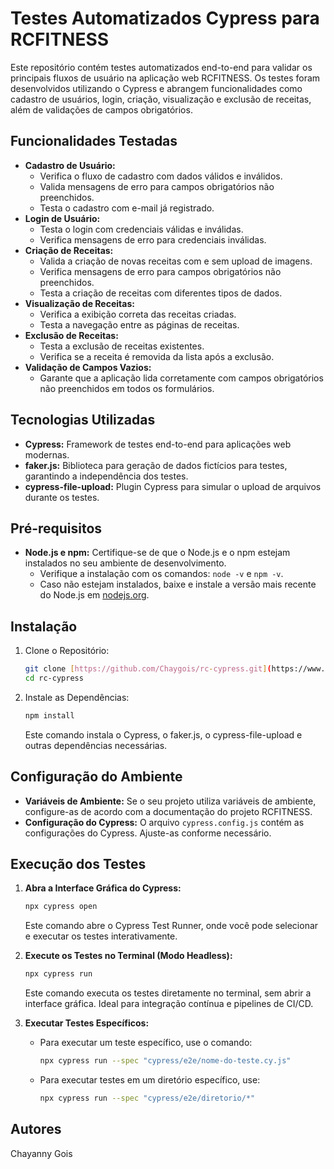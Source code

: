# Testes Automatizados Cypress para RCFITNESS

Este repositório contém testes automatizados end-to-end para validar os principais fluxos de usuário na aplicação web RCFITNESS. Os testes foram desenvolvidos utilizando o Cypress e abrangem funcionalidades como cadastro de usuários, login, criação, visualização e exclusão de receitas, além de validações de campos obrigatórios.

## Funcionalidades Testadas

-   **Cadastro de Usuário:**
    -   Verifica o fluxo de cadastro com dados válidos e inválidos.
    -   Valida mensagens de erro para campos obrigatórios não preenchidos.
    -   Testa o cadastro com e-mail já registrado.
-   **Login de Usuário:**
    -   Testa o login com credenciais válidas e inválidas.
    -   Verifica mensagens de erro para credenciais inválidas.
-   **Criação de Receitas:**
    -   Valida a criação de novas receitas com e sem upload de imagens.
    -   Verifica mensagens de erro para campos obrigatórios não preenchidos.
    -   Testa a criação de receitas com diferentes tipos de dados.
-   **Visualização de Receitas:**
    -   Verifica a exibição correta das receitas criadas.
    -   Testa a navegação entre as páginas de receitas.
-   **Exclusão de Receitas:**
    -   Testa a exclusão de receitas existentes.
    -   Verifica se a receita é removida da lista após a exclusão.
-   **Validação de Campos Vazios:**
    -   Garante que a aplicação lida corretamente com campos obrigatórios não preenchidos em todos os formulários.

## Tecnologias Utilizadas

-   **Cypress:** Framework de testes end-to-end para aplicações web modernas.
-   **faker.js:** Biblioteca para geração de dados fictícios para testes, garantindo a independência dos testes.
-   **cypress-file-upload:** Plugin Cypress para simular o upload de arquivos durante os testes.

## Pré-requisitos

-   **Node.js e npm:** Certifique-se de que o Node.js e o npm estejam instalados no seu ambiente de desenvolvimento.
    -   Verifique a instalação com os comandos: `node -v` e `npm -v`.
    -   Caso não estejam instalados, baixe e instale a versão mais recente do Node.js em [nodejs.org](https://nodejs.org/).

## Instalação

1.  Clone o Repositório:

    ```bash
    git clone [https://github.com/Chaygois/rc-cypress.git](https://www.google.com/search?q=https://github.com/Chaygois/rc-cypress.git)
    cd rc-cypress
    ```

2.  Instale as Dependências:

    ```bash
    npm install
    ```

    Este comando instala o Cypress, o faker.js, o cypress-file-upload e outras dependências necessárias.

## Configuração do Ambiente

-   **Variáveis de Ambiente:** Se o seu projeto utiliza variáveis de ambiente, configure-as de acordo com a documentação do projeto RCFITNESS.
-   **Configuração do Cypress:** O arquivo `cypress.config.js` contém as configurações do Cypress. Ajuste-as conforme necessário.

## Execução dos Testes

1.  **Abra a Interface Gráfica do Cypress:**

    ```bash
    npx cypress open
    ```

    Este comando abre o Cypress Test Runner, onde você pode selecionar e executar os testes interativamente.

2.  **Execute os Testes no Terminal (Modo Headless):**

    ```bash
    npx cypress run
    ```

    Este comando executa os testes diretamente no terminal, sem abrir a interface gráfica. Ideal para integração contínua e pipelines de CI/CD.

3.  **Executar Testes Específicos:**

    -   Para executar um teste específico, use o comando:

        ```bash
        npx cypress run --spec "cypress/e2e/nome-do-teste.cy.js"
        ```

    -   Para executar testes em um diretório específico, use:

        ```bash
        npx cypress run --spec "cypress/e2e/diretorio/*"
        ```
## Autores

Chayanny Gois
